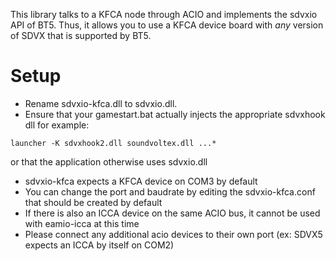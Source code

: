 This library talks to a KFCA node through ACIO and implements the sdvxio API of BT5.
Thus, it allows you to use a KFCA device board with *any* version of SDVX that is supported by BT5.

# Setup
* Rename sdvxio-kfca.dll to sdvxio.dll.
* Ensure that your gamestart.bat actually injects the appropriate sdvxhook dll
for example:
```
launcher -K sdvxhook2.dll soundvoltex.dll ...*
```
or that the application otherwise uses sdvxio.dll

* sdvxio-kfca expects a KFCA device on COM3 by default
* You can change the port and baudrate by editing the sdvxio-kfca.conf that should be created by default
* If there is also an ICCA device on the same ACIO bus, it cannot be used with eamio-icca at this time
* Please connect any additional acio devices to their own port (ex: SDVX5 expects an ICCA by itself on COM2)
